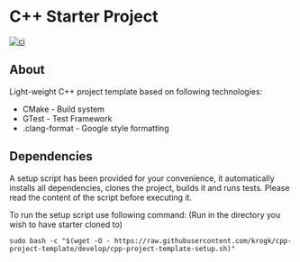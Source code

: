 # C++ Starter Project

[![ci](https://github.com/krogk/cpp-project-template/actions/workflows/ci.yml/badge.svg)](https://github.com/krogk/cpp-project-template/actions/workflows/ci.yml)

## About
Light-weight C++ project template based on following technologies:
* CMake - Build system
* GTest - Test Framework
* .clang-format - Google style formatting


## Dependencies

A setup script has been provided for your convenience, it automatically installs all dependencies, clones the project, builds it and runs tests.
Please read the content of the script before executing it.

To run the setup script use following command:
(Run in the directory you wish to have starter cloned to)
```
sudo bash -c "$(wget -O - https://raw.githubusercontent.com/krogk/cpp-project-template/develop/cpp-project-template-setup.sh)"
```